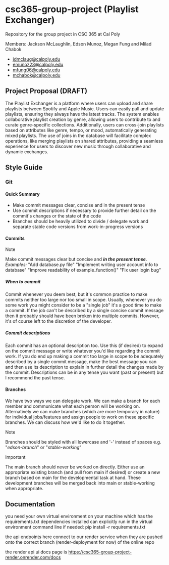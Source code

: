 # csc365-group-project (Playlist Exchanger)
Repository for the group project in CSC 365 at Cal Poly  

Members: Jackson McLaughlin, Edson Munoz, Megan Fung and Milad Chabok
- jdmclaug@calpoly.edu
- emunoz23@calpoly.edu
- mfung06@calpoly.edu
- mchabok@calpoly.edu

## Project Proposal (DRAFT)
The Playlist Exchanger is a platform where users can upload and share playlists between Spotify and Apple Music. Users can easily pull and update playlists, ensuring they always have the latest tracks. The system enables collaborative playlist creation by genre, allowing users to contribute to and curate genre-specific collections. Additionally, users can cross-join playlists based on attributes like genre, tempo, or mood, automatically generating mixed playlists. The use of joins in the database will facilitate complex operations, like merging playlists on shared attributes, providing a seamless experience for users to discover new music through collaborative and dynamic exchanges.

## Style Guide
### Git
#### Quick Summary
- Make commit messages clear, concise and in the present tense
- Use commit descriptions if necessary to provide further detail on the commit's changes or the state of the code
- Branches should be heavily utilized to divide / delegate work and separate stable code versions from work-in-progress versions
#### Commits
> [!NOTE]
> Make commit messages clear but concise and ***in the present tense***.  
*Examples:* "Add database.py file" "Implement writing user account info to database" "Improve readability of example_function()" "Fix user login bug"  
##### When to commit
Commit whenever you deem best, but it's common practice to make commits neither too large nor too small in scope. Usually, whenever you do some work you might consider to be a "single job" it's a good time to make a commit. If the job can't be described by a single concise commit message then it probably should have been broken into multiple commits. However, it's of course left to the discretion of the developer.  
##### Commit descriptions
Each commit has an optional description too. Use this (if desired) to expand on the commit message or write whatever you'd like regarding the commit work. If you do end up making a commit too large in scope to be adequately described by a single commit message, make the best message you can and then use its description to explain in further detail the changes made by the commit. Descriptions can be in any tense you want (past or present) but I recommend the past tense.  
#### Branches
We have two ways we can delegate work. We can make a branch for each member and communicate what each person will be working on. Alternatively we can make branches (which are more temporary in nature) for individual jobs/features and assign people to work on these specific branches. We can discuss how we'd like to do it together.  
> [!NOTE]
> Branches should be styled with all lowercase and '-' instead of spaces e.g. "*edson-branch*" or "*stable-working*"

> [!IMPORTANT]
> The main branch should never be worked on directly. Either use an appropriate existing branch (and pull from main if desired) or create a new branch based on main for the developmental task at hand. These development branches will be merged back into main or stable-working when appropriate.

## Documentation
you need your own virtual environment on your machine which has the requirements.txt dependencies installed
can explicitly run in the virtual environment command line if needed: pip install -r requirements.txt

the api endpoints here connect to our render service when they are pushed onto the correct branch (render-deployment for now) of the online repo

the render api ui docs page is https://csc365-group-project-render.onrender.com/docs